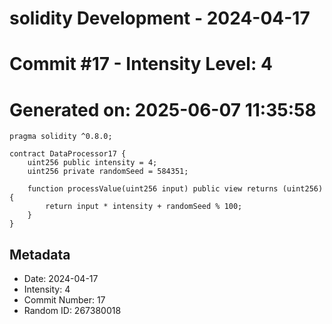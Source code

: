 ﻿# solidity Development - 2024-04-17
# Commit #17 - Intensity Level: 4
# Generated on: 2025-06-07 11:35:58
```solidity
pragma solidity ^0.8.0;

contract DataProcessor17 {
    uint256 public intensity = 4;
    uint256 private randomSeed = 584351;

    function processValue(uint256 input) public view returns (uint256) {
        return input * intensity + randomSeed % 100;
    }
}
```
## Metadata
- Date: 2024-04-17
- Intensity: 4
- Commit Number: 17
- Random ID: 267380018
